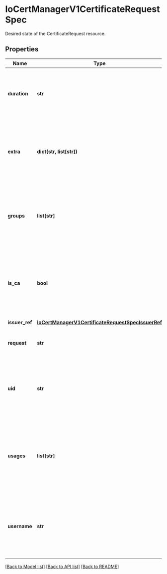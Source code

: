 # IoCertManagerV1CertificateRequestSpec

Desired state of the CertificateRequest resource.
## Properties
Name | Type | Description | Notes
------------ | ------------- | ------------- | -------------
**duration** | **str** | The requested &#39;duration&#39; (i.e. lifetime) of the Certificate. This option may be ignored/overridden by some issuer types. | [optional] 
**extra** | **dict(str, list[str])** | Extra contains extra attributes of the user that created the CertificateRequest. Populated by the cert-manager webhook on creation and immutable. | [optional] 
**groups** | **list[str]** | Groups contains group membership of the user that created the CertificateRequest. Populated by the cert-manager webhook on creation and immutable. | [optional] 
**is_ca** | **bool** | IsCA will request to mark the certificate as valid for certificate signing when submitting to the issuer. This will automatically add the &#x60;cert sign&#x60; usage to the list of &#x60;usages&#x60;. | [optional] 
**issuer_ref** | [**IoCertManagerV1CertificateRequestSpecIssuerRef**](IoCertManagerV1CertificateRequestSpecIssuerRef.md) |  | 
**request** | **str** | The PEM-encoded x509 certificate signing request to be submitted to the CA for signing. | 
**uid** | **str** | UID contains the uid of the user that created the CertificateRequest. Populated by the cert-manager webhook on creation and immutable. | [optional] 
**usages** | **list[str]** | Usages is the set of x509 usages that are requested for the certificate. If usages are set they SHOULD be encoded inside the CSR spec Defaults to &#x60;digital signature&#x60; and &#x60;key encipherment&#x60; if not specified. | [optional] 
**username** | **str** | Username contains the name of the user that created the CertificateRequest. Populated by the cert-manager webhook on creation and immutable. | [optional] 

[[Back to Model list]](../README.md#documentation-for-models) [[Back to API list]](../README.md#documentation-for-api-endpoints) [[Back to README]](../README.md)



